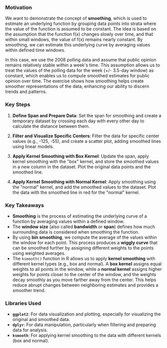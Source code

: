 

### Motivation

We want to demonstrate the concept of **smoothing**, which is used to estimate an underlying function by grouping data points into strata where the value of the function is assumed to be constant. The idea is based on the assumption that the function f(x) changes slowly over time, and that within small windows, the value of f(x) remains nearly constant. By smoothing, we can estimate this underlying curve by averaging values within defined time windows. 

In this case, we use the 2008 polling data and assume that public opinion remains relatively stable within a week's time. This assumption allows us to treat the values of the polling data for the week (+/- 3.5-day window) as constant, which enables us to compute smoothed estimates for public opinion over time. The exercise shows how smoothing helps create smoother representations of the data, enhancing our ability to discern trends and patterns.

### Key Steps

1. **Define Span and Prepare Data**: Set the span for smoothing and create a temporary dataset by crossing each day with every other day to calculate the distance between them.

2. **Filter and Visualize Specific Centers**: Filter the data for specific center values (e.g., -125, -55), and create a scatter plot, adding smoothed lines using linear models.

3. **Apply Kernel Smoothing with Box Kernel**: Update the span, apply kernel smoothing with the "box" kernel, and store the smoothed values in a new column in the dataset. Plot the original data points and the smoothed line.

4. **Apply Kernel Smoothing with Normal Kernel**: Apply smoothing using the "normal" kernel, and add the smoothed values to the dataset. Plot the data with the smoothed line in red for the "normal" kernel.

### Key Takeaways

- **Smoothing** is the process of estimating the underlying curve of a function by averaging values within a defined window.
- The **window size** (also called **bandwidth** or **span**) defines how much surrounding data is considered when smoothing the function.
- By using **bin smoothing**, we compute the average of the values within the window for each point. This process produces a **wiggly curve** that can be smoothed further by assigning different weights to the points using weighted averages.
- The `ksmooth()` function in R allows us to apply **kernel smoothing** with different kernel types (e.g., box and normal). A **box kernel** assigns equal weights to all points in the window, while a **normal kernel** assigns higher weights for points closer to the center of the window, and the weights decay smoothly as you move farther away from the center. This helps reduce abrupt changes between neighboring estimates and provides a smoother trend.

### Libraries Used

- **`ggplot2`**: For data visualization and plotting, especially for visualizing the original and smoothed data.
- **`dplyr`**: For data manipulation, particularly when filtering and preparing data for analysis.
- **`ksmooth`**: For applying kernel smoothing to the data with different kernels (box and normal).

